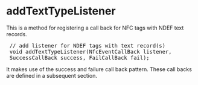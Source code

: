 addTextTypeListener
===================

This is a method for registering a call back for NFC tags with NDEF text records.

<pre class="webidl prettyprint">
 // add listener for NDEF tags with text record(s)
 void addTextTypeListener(NfcEventCallBack listener,
 SuccessCallBack success, FailCallBack fail);
</pre>

It makes use of the success and failure call back pattern. These call backs are defined in a subsequent section.

